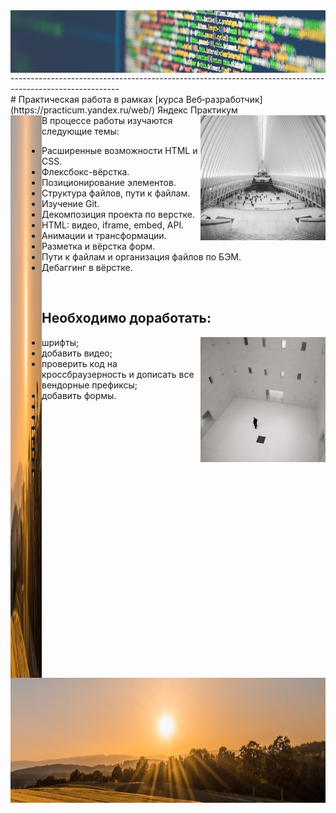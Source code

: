 <img align="right" src="./images/code.jpeg" alt="project photo" height="100" width="1100">
---------------------------------------------------------------------------------------------------------
<br/>
# Практическая работа в рамках [курса Веб‑разработчик](https://practicum.yandex.ru/web/) Яндекс Практикум

<br/>

<img align="right" src="./images/cards-interliving.png" height="200" width="200">
<img align="left" src="./images/sun.PNG" alt="project photo" height="900" width="50"


В процессе работы изучаются следующие темы:

- Расширенные возможности HTML и CSS.
- Флексбокс-вёрстка.
- Позиционирование элементов.
- Структура файлов, пути к файлам.
- Изучение Git.
- Декомпозиция проекта по верстке.
- HTML: видео, iframe, embed, API.
- Анимации и трансформации.
- Разметка и вёрстка форм.
- Пути к файлам и организация файлов по БЭМ.
- Дебаггинг в вёрстке.

<br clear="right"/>


## Необходимо доработать:

<img align="right" src="./images/cards-question.png" alt="project photo" height="200" width="200">

- шрифты;
- добавить видео;
- проверить код на кроссбраузерность и дописать все вендорные префиксы;
- добавить формы.
- +
- +
- +
- +
- +
- +
- +
 
 <br clear="right"/>
 <br clear="left"/>
 
<img align="right" src="./images/sun.PNG" height="200" width="1100">



